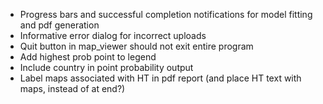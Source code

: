 - Progress bars and successful completion notifications for model fitting and pdf generation
- Informative error dialog for incorrect uploads
- Quit button in map_viewer should not exit entire program
- Add highest prob point to legend
- Include country in point probability output
- Label maps associated with HT in pdf report (and place HT text with maps, instead of at end?)

